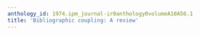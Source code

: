```yaml
---
anthology_id: 1974.ipm_journal-ir0anthology0volumeA10A56.1
title: 'Bibliographic coupling: A review'
---
```

